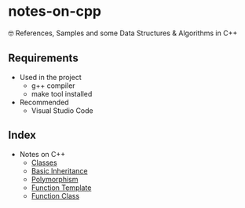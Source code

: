 # notes-on-cpp
🤓 References, Samples and some Data Structures & Algorithms in C++

## Requirements
- Used in the project
	- g++ compiler
	- make tool installed
- Recommended
	- Visual Studio Code

## Index

- Notes on C++
	- [Classes](https://github.com/estebanborai/dsa-cpp/tree/master/src/misc/credit_card)
	- [Basic Inheritance](https://github.com/estebanborai/dsa-cpp/tree/master/src/misc/class_inheritance)
	- [Polymorphism](https://github.com/estebanborai/dsa-cpp/tree/master/src/misc/polymorphism)
	- [Function Template](https://github.com/estebanborai/dsa-cpp/tree/master/src/misc/fn_template)
	- [Function Class](https://github.com/estebanborai/dsa-cpp/tree/master/src/misc/class_template)

